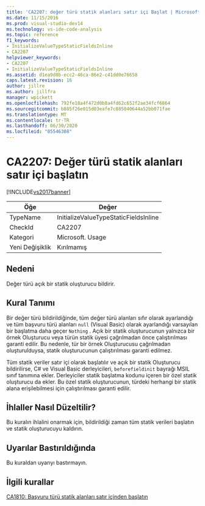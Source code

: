 ```yaml
---
title: 'CA2207: değer türü statik alanları satır içi Başlat | Microsoft Docs'
ms.date: 11/15/2016
ms.prod: visual-studio-dev14
ms.technology: vs-ide-code-analysis
ms.topic: reference
f1_keywords:
- InitializeValueTypeStaticFieldsInline
- CA2207
helpviewer_keywords:
- CA2207
- InitializeValueTypeStaticFieldsInline
ms.assetid: d1ea9d8b-ecc2-46ca-86e2-c41dd0e76658
caps.latest.revision: 16
author: jillre
ms.author: jillfra
manager: wpickett
ms.openlocfilehash: 792fe18a4f472d0b8a4fd62c652f2ae34fcf6864
ms.sourcegitcommit: b885f26e015d03eafe7c885040644a52bb071fae
ms.translationtype: MT
ms.contentlocale: tr-TR
ms.lasthandoff: 06/30/2020
ms.locfileid: "85546308"
---
```

# <a name="ca2207-initialize-value-type-static-fields-inline"></a>CA2207: Değer türü statik alanları satır içi başlatın
[!INCLUDE[vs2017banner](../includes/vs2017banner.md)]

|Öğe|Değer|
|-|-|
|TypeName|InitializeValueTypeStaticFieldsInline|
|CheckId|CA2207|
|Kategori|Microsoft. Usage|
|Yeni Değişiklik|Kırılmamış|

## <a name="cause"></a>Nedeni
 Değer türü açık bir statik oluşturucu bildirir.

## <a name="rule-description"></a>Kural Tanımı
 Bir değer türü bildirildiğinde, tüm değer türü alanları sıfır olarak ayarlandığı ve tüm başvuru türü alanları `null` (Visual Basic) olarak ayarlandığı varsayılan bir başlatma daha geçer `Nothing` . Açık bir statik oluşturucunun yalnızca bir örnek Oluşturucu veya türün statik üyesi çağrılmadan önce çalıştırılması garanti edilir. Bu nedenle, tür bir örnek Oluşturucusu çağrılmadan oluşturulduysa, statik oluşturucunun çalıştırılması garanti edilmez.

 Tüm statik veriler satır içi olarak başlatılır ve açık bir statik Oluşturucu bildirilirse, C# ve Visual Basic derleyicileri, `beforefieldinit` bayrağı MSIL sınıf tanımına ekler. Derleyiciler statik başlatma kodunu içeren bir özel statik oluşturucu da ekler. Bu özel statik oluşturucunun, türdeki herhangi bir statik alana erişilebilmesi için çalıştırılması garanti edilir.

## <a name="how-to-fix-violations"></a>İhlaller Nasıl Düzeltilir?
 Bu kuralın ihlalini onarmak için, bildirildiği zaman tüm statik verileri başlatın ve statik oluşturucuyu kaldırın.

## <a name="when-to-suppress-warnings"></a>Uyarılar Bastırıldığında
 Bu kuraldan uyarıyı bastırmayın.

## <a name="related-rules"></a>İlgili kurallar
 [CA1810: Başvuru türü statik alanları satır içinden başlatın](../code-quality/ca1810-initialize-reference-type-static-fields-inline.md)
